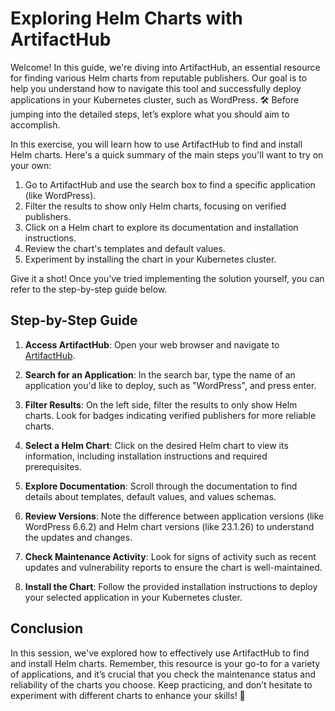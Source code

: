 # Exploring Helm Charts with ArtifactHub

Welcome! In this guide, we're diving into ArtifactHub, an essential resource for finding various Helm charts from reputable publishers. Our goal is to help you understand how to navigate this tool and successfully deploy applications in your Kubernetes cluster, such as WordPress. 🛠️ Before jumping into the detailed steps, let’s explore what you should aim to accomplish.

In this exercise, you will learn how to use ArtifactHub to find and install Helm charts. Here's a quick summary of the main steps you'll want to try on your own:

1. Go to ArtifactHub and use the search box to find a specific application (like WordPress).
2. Filter the results to show only Helm charts, focusing on verified publishers.
3. Click on a Helm chart to explore its documentation and installation instructions.
4. Review the chart's templates and default values.
5. Experiment by installing the chart in your Kubernetes cluster.

Give it a shot! Once you’ve tried implementing the solution yourself, you can refer to the step-by-step guide below.

## Step-by-Step Guide

1. **Access ArtifactHub**: Open your web browser and navigate to [ArtifactHub](https://artifacthub.io).

2. **Search for an Application**: In the search bar, type the name of an application you'd like to deploy, such as "WordPress", and press enter.

3. **Filter Results**: On the left side, filter the results to only show Helm charts. Look for badges indicating verified publishers for more reliable charts.

4. **Select a Helm Chart**: Click on the desired Helm chart to view its information, including installation instructions and required prerequisites.

5. **Explore Documentation**: Scroll through the documentation to find details about templates, default values, and values schemas.

6. **Review Versions**: Note the difference between application versions (like WordPress 6.6.2) and Helm chart versions (like 23.1.26) to understand the updates and changes.

7. **Check Maintenance Activity**: Look for signs of activity such as recent updates and vulnerability reports to ensure the chart is well-maintained.

8. **Install the Chart**: Follow the provided installation instructions to deploy your selected application in your Kubernetes cluster.

## Conclusion

In this session, we've explored how to effectively use ArtifactHub to find and install Helm charts. Remember, this resource is your go-to for a variety of applications, and it’s crucial that you check the maintenance status and reliability of the charts you choose. Keep practicing, and don’t hesitate to experiment with different charts to enhance your skills! 🌱